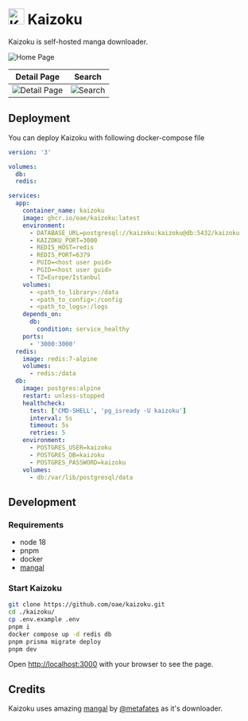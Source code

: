 # <img width="32px" src="./public/kaizoku.png" alt="Kaizoku"></img> Kaizoku

Kaizoku is self-hosted manga downloader.

![Home Page](https://i.imgur.com/KT9LrtX.png)

|                   Detail Page                   |                   Search                   |
| :---------------------------------------------: | :----------------------------------------: |
| ![Detail Page](https://i.imgur.com/uWgZ9KA.png) | ![Search](https://i.imgur.com/XP4coVD.png) |

## Deployment

You can deploy Kaizoku with following docker-compose file

```yaml
version: '3'

volumes:
  db:
  redis:

services:
  app:
    container_name: kaizoku
    image: ghcr.io/oae/kaizoku:latest
    environment:
      - DATABASE_URL=postgresql://kaizoku:kaizoku@db:5432/kaizoku
      - KAIZOKU_PORT=3000
      - REDIS_HOST=redis
      - REDIS_PORT=6379
      - PUID=<host user puid>
      - PGID=<host user guid>
      - TZ=Europe/Istanbul
    volumes:
      - <path_to_library>:/data
      - <path_to_config>:/config
      - <path_to_logs>:/logs
    depends_on:
      db:
        condition: service_healthy
    ports:
      - '3000:3000'
  redis:
    image: redis:7-alpine
    volumes:
      - redis:/data
  db:
    image: postgres:alpine
    restart: unless-stopped
    healthcheck:
      test: ['CMD-SHELL', 'pg_isready -U kaizoku']
      interval: 5s
      timeout: 5s
      retries: 5
    environment:
      - POSTGRES_USER=kaizoku
      - POSTGRES_DB=kaizoku
      - POSTGRES_PASSWORD=kaizoku
    volumes:
      - db:/var/lib/postgresql/data
```

## Development

### Requirements

- node 18
- pnpm
- docker
- [mangal](https://github.com/metafates/mangal)

### Start Kaizoku

```bash
git clone https://github.com/oae/kaizoku.git
cd ./kaizoku/
cp .env.example .env
pnpm i
docker compose up -d redis db
pnpm prisma migrate deploy
pnpm dev
```

Open [http://localhost:3000](http://localhost:3000) with your browser to see the page.

## Credits

Kaizoku uses amazing [mangal](https://github.com/metafates/mangal) by [@metafates](https://github.com/metafates) as it's downloader.
